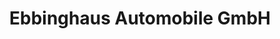 ---
title: "Ebbinghaus Automobile GmbH"
url: /dortmund/ebbinghaus-automobile-gmbh/
shop: Autowerkstatt
---